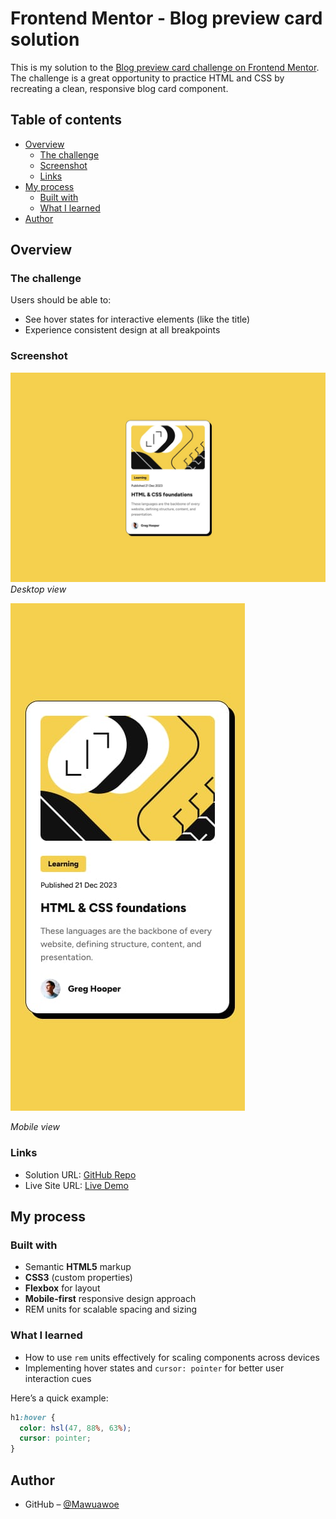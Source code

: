 # Frontend Mentor - Blog preview card solution

This is my solution to the [Blog preview card challenge on Frontend Mentor](https://www.frontendmentor.io/challenges/blog-preview-card-ckPaj01IcS). The challenge is a great opportunity to practice HTML and CSS by recreating a clean, responsive blog card component.

## Table of contents

- [Overview](#overview)
  - [The challenge](#the-challenge)
  - [Screenshot](#screenshot)
  - [Links](#links)
- [My process](#my-process)
  - [Built with](#built-with)
  - [What I learned](#what-i-learned)
- [Author](#author)


## Overview

### The challenge

Users should be able to:

- See hover states for interactive elements (like the title)
- Experience consistent design at all breakpoints


### Screenshot

![Screenshot of Blog Preview Card](./design/desktop-design.jpg)
*Desktop view*

![Screenshot of Blog Preview Card](./design/mobile-design.jpg)

*Mobile view*

### Links

- Solution URL: [GitHub Repo](https://github.com/Mawuawoe/Frontend_projects/tree/main/blog_preview_card/blog-preview-card-main)
- Live Site URL: [Live Demo](https://frontend-projects-lilac.vercel.app/)

## My process

### Built with

- Semantic **HTML5** markup
- **CSS3** (custom properties)
- **Flexbox** for layout
- **Mobile-first** responsive design approach
- REM units for scalable spacing and sizing

### What I learned

- How to use `rem` units effectively for scaling components across devices
- Implementing hover states and `cursor: pointer` for better user interaction cues

Here’s a quick example:

```css
h1:hover {
  color: hsl(47, 88%, 63%);
  cursor: pointer;
}
```

## Author

- GitHub – [@Mawuawoe](https://github.com/Mawuawoe)
